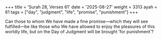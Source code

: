 +++
title = 'Surah 28, Verses 61'
date = '2025-08-27'
weight = 3313
ayah = 61
tags = ["day", "judgment", "life", "promise", "punishment"]
+++

Can those to whom We have made a fine promise—which they will see fulfilled—be like those who We have allowed to enjoy the pleasures of this worldly life, but on the Day of Judgment will be brought ˹for punishment˺?